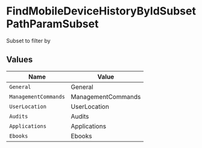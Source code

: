 # FindMobileDeviceHistoryByIdSubsetPathParamSubset

Subset to filter by


## Values

| Name                 | Value                |
| -------------------- | -------------------- |
| `General`            | General              |
| `ManagementCommands` | ManagementCommands   |
| `UserLocation`       | UserLocation         |
| `Audits`             | Audits               |
| `Applications`       | Applications         |
| `Ebooks`             | Ebooks               |